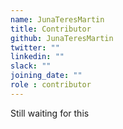 ```yaml
---
name: JunaTeresMartin
title: Contributor
github: JunaTeresMartin
twitter: ""
linkedin: ""
slack: ""
joining_date: ""
role : contributor
---
```


Still waiting for this
